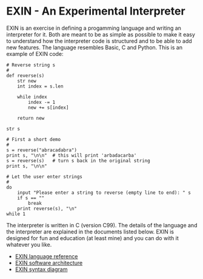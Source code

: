 # EXIN - An Experimental Interpreter

EXIN is an exercise in defining a progamming language and writing an interpreter for it. Both are meant to be as simple as possible to make it easy to understand how the interpreter code is structured and to be able to add new features. The language resembles Basic, C and Python. This is an example of EXIN code:
```
# Reverse string s
#
def reverse(s)
    str new
    int index = s.len

    while index
        index -= 1
        new += s[index]

    return new

str s

# First a short demo
#
s = reverse("abracadabra")
print s, "\n\n"  # this will print 'arbadacarba'
s = reverse(s)   # turn s back in the original string
print s, "\n\n"

# Let the user enter strings
#
do
    input "Please enter a string to reverse (empty line to end): " s
    if s == ""
        break
    print reverse(s), "\n"
while 1
```
The interpreter is written in C (version C99). The details of the language and the interpreter are explained in the documents listed below. EXIN is designed for fun and education (at least mine) and you can do with it whatever you like.

- [EXIN language reference](EXIN%20language%20reference.md)
- [EXIN software architecture](EXIN%20software%20architecture.md)
- [EXIN syntax diagram](EXIN%20syntax%20diagram.pdf)

